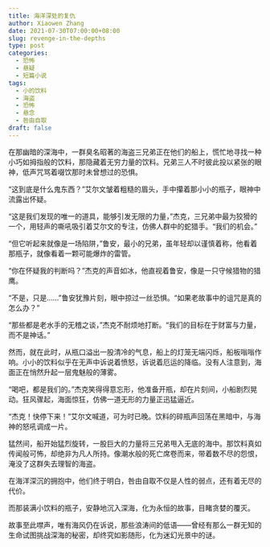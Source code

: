 ```yaml
---
title: 海洋深处的复仇
author: Xiaowen Zhang
date: 2021-07-30T07:00:00+08:00
slug: revenge-in-the-depths
type: post
categories:
  - 恐怖
  - 悬疑
  - 短篇小说
tags:
  - 小的饮料
  - 海盗
  - 恐怖
  - 悬念
  - 咎由自取
draft: false
---
```


在那幽暗的深海中，一群臭名昭著的海盗三兄弟正在他们的船上，慌忙地寻找一种小巧如拇指般的饮料，那隐藏着无穷力量的饮料。兄弟三人不时彼此投以紧张的眼神，低声咒骂着啜饮那时未曾想过的恐惧。

“这到底是什么鬼东西？”艾尔文皱着粗糙的眉头，手中攥着那小小的瓶子，眼神中流露出怀疑。

“这是我们发现的唯一的道具，能够引发无限的力量，”杰克，三兄弟中最为狡猾的一个，用轻声的嘶吼吸引着艾尔文的专注，仿佛人群中的蛇猎手。“我们的机会。”

“但它听起来就像是一场陷阱，”鲁安，最小的兄弟，虽年轻却以谨慎着称，他看着那瓶子，就像看着一颗可能爆炸的雷管。

“你在怀疑我的判断吗？”杰克的声音如冰，他直视着鲁安，像是一只守候猎物的猎鹰。

“不是，只是……”鲁安犹豫片刻，眼中掠过一丝恐惧。“如果老故事中的诅咒是真的怎么办？”

“那些都是老水手的无稽之谈，”杰克不耐烦地打断。“我们的目标在于财富与力量，而不是神话。”

然而，就在此时，从瓶口溢出一股清冷的气息，船上的灯笼无端闪烁，船板嗡嗡作响。小小的饮料似乎在无声中诉说着愤怒，诉说着厄运的降临。没有人注意到，海面正在悄然升起一层鬼魅般的薄雾。

“喝吧，都是我们的。”杰克笑得得意忘形，他准备开瓶，却在片刻间，小船剧烈晃动。狂风骤起，海面惊狂，仿佛一道无形的力量正迅猛逼近。

“杰克！快停下来！”艾尔文喊道，可为时已晚。饮料的碎瓶声回荡在黑暗中，与海神的怒吼调成一片。

猛然间，船开始猛烈旋转，一股巨大的力量将三兄弟甩入无底的海中。那饮料真如传闻般可怖，却绝非为凡人所持。像潮水般的死亡席卷而来，带着数不尽的怨恨，淹没了这群失去理智的海盗。

在海洋深沉的拥抱中，他们终于明白，咎由自取不仅是人性的弱点，还有着无尽的代价。

而那装满小饮料的瓶子，安静地沉入深海，化为永恒的故事，目睹贪婪的覆灭。

故事至此噤声，唯有海风仍在诉说，那些浪涛间的低语——曾经有那么一群无知的生命试图挑战深海的秘密，却终究如影随形，化为迷幻光景中的谜。